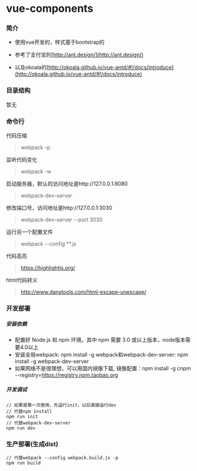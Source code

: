 # vue-components

### 简介

* 使用vue开发的，样式基于bootstrap的

* 参考了支付宝的[http://ant.design/](http://ant.design/)

* 以及okoala的[http://okoala.github.io/vue-antd/#!/docs/introduce](http://okoala.github.io/vue-antd/#!/docs/introduce)

### 目录结构
暂无

### 命令行

代码压缩

> webpack -p

监听代码变化

> webpack -w

启动服务器，默认的访问地址是http://127.0.0.1:8080

> webpack-dev-server

修改端口号，访问地址是http://127.0.0.1:3030

> webpack-dev-server --port 3030

运行另一个配置文件

> webpack --config **.js

代码高亮

> https://highlightjs.org/

html代码转义

> http://www.danstools.com/html-escape-unescape/

### 开发部署

##### 安装依赖
* 配置好 Node.js 和 npm 环境，其中 npm 需要 3.0 或以上版本，node版本需要4.0以上
* 安装全局webpack: npm install -g webpack和webpack-dev-server: npm install -g webpack-dev-server
* 如果网络不是很理想，可以用国内镜像下载, 镜像配置：npm install -g cnpm --registry=https://registry.npm.taobao.org

##### 开发调试
```shell
// 如果是第一次使用，先运行init，以后直接运行dev
// 代替npm install
npm run init
// 代替webpack-dev-server
npm run dev
```

### 生产部署(生成dist)
```shell
// 代替webpack --config webpack.build.js -p
npm run build
```